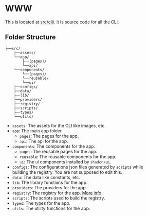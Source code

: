 # WWW

This is located at [src/cli/](../src/cli/). It is source code for all the CLI.

## Folder Structure

```
├──src/
    ├──assets/
    └──app/
        ├──(pages)/
        └──api/
    └──components/
        └──(pages)/
        └──reusable/
        └──ui/
    ├──configs/
    ├──data/
    ├──lib/
    ├──providers/
    ├──registry/
    ├──scripts/
    ├──types/
    └──utils/
```

- `assets`: The assets for the CLI like images, etc.
- `app`: The main app folder.
  - `pages`: The pages for the app.
  - `api`: The api for the app.
- `components`: The components for the app.
  - `pages`: The reusable pages for the app.
  - `reusable`: The reusable components for the app.
  - `ui`: The ui components installed by `shadcn/ui`.
- `configs`: The configurations json files generated by `scripts` while building the registry. You are not supposed to edit this.
- `data`: The data like constants, etc.
- `lib`: The library functions for the app.
- `providers`: The providers for the app.
- `registry`: The registry for the app. [More info](REGISTRY.md)
- `scripts`: The scripts used to build the registry.
- `types`: The types for the app.
- `utils`: The utility functions for the app.
